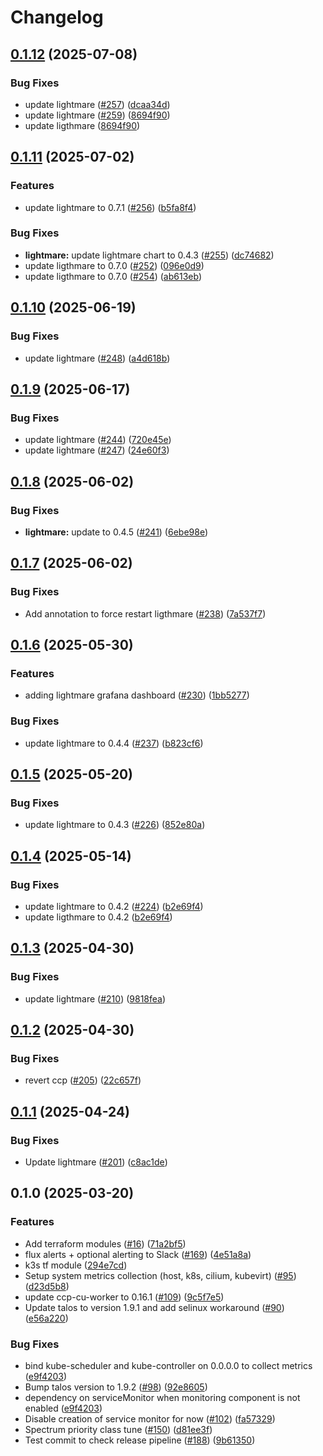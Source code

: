 # Changelog

## [0.1.12](https://github.com/fluencelabs/spectrum/compare/spectrum-v0.1.11...spectrum-v0.1.12) (2025-07-08)


### Bug Fixes

* update lightmare ([#257](https://github.com/fluencelabs/spectrum/issues/257)) ([dcaa34d](https://github.com/fluencelabs/spectrum/commit/dcaa34dd59dbdb2b4b68a8f289da605e02306221))
* update lightmare ([#259](https://github.com/fluencelabs/spectrum/issues/259)) ([8694f90](https://github.com/fluencelabs/spectrum/commit/8694f90305a9c2fe7ec0a5f8dd77db5283488000))
* update ligthmare ([8694f90](https://github.com/fluencelabs/spectrum/commit/8694f90305a9c2fe7ec0a5f8dd77db5283488000))

## [0.1.11](https://github.com/fluencelabs/spectrum/compare/spectrum-v0.1.10...spectrum-v0.1.11) (2025-07-02)


### Features

* update lightmare to 0.7.1 ([#256](https://github.com/fluencelabs/spectrum/issues/256)) ([b5fa8f4](https://github.com/fluencelabs/spectrum/commit/b5fa8f492a074c93560682ea44056b23bc5a870a))


### Bug Fixes

* **lightmare:** update lightmare chart to 0.4.3 ([#255](https://github.com/fluencelabs/spectrum/issues/255)) ([dc74682](https://github.com/fluencelabs/spectrum/commit/dc7468299f038d8798ec44d2d681fed4295e8111))
* update ligthmare to 0.7.0 ([#252](https://github.com/fluencelabs/spectrum/issues/252)) ([096e0d9](https://github.com/fluencelabs/spectrum/commit/096e0d93c4aae7d60c615aee6bbe05332f19d8e8))
* update ligthmare to 0.7.0 ([#254](https://github.com/fluencelabs/spectrum/issues/254)) ([ab613eb](https://github.com/fluencelabs/spectrum/commit/ab613eb97db13748b37b8aacd90aceadefd909df))

## [0.1.10](https://github.com/fluencelabs/spectrum/compare/spectrum-v0.1.9...spectrum-v0.1.10) (2025-06-19)


### Bug Fixes

* update lightmare ([#248](https://github.com/fluencelabs/spectrum/issues/248)) ([a4d618b](https://github.com/fluencelabs/spectrum/commit/a4d618b80183ff9af01bb4b821ca7c6b1acf39c0))

## [0.1.9](https://github.com/fluencelabs/spectrum/compare/spectrum-v0.1.8...spectrum-v0.1.9) (2025-06-17)


### Bug Fixes

* update lightmare ([#244](https://github.com/fluencelabs/spectrum/issues/244)) ([720e45e](https://github.com/fluencelabs/spectrum/commit/720e45e44fcc9cb4969a84cda0466a60e115d655))
* update lightmare ([#247](https://github.com/fluencelabs/spectrum/issues/247)) ([24e60f3](https://github.com/fluencelabs/spectrum/commit/24e60f303d524af82da9a2788305832e099dae35))

## [0.1.8](https://github.com/fluencelabs/spectrum/compare/spectrum-v0.1.7...spectrum-v0.1.8) (2025-06-02)


### Bug Fixes

* **lightmare:** update to 0.4.5 ([#241](https://github.com/fluencelabs/spectrum/issues/241)) ([6ebe98e](https://github.com/fluencelabs/spectrum/commit/6ebe98e5021c1c8b9c3e15d3dfc1b062ad5fcf36))

## [0.1.7](https://github.com/fluencelabs/spectrum/compare/spectrum-v0.1.6...spectrum-v0.1.7) (2025-06-02)


### Bug Fixes

* Add annotation to force restart ligthmare ([#238](https://github.com/fluencelabs/spectrum/issues/238)) ([7a537f7](https://github.com/fluencelabs/spectrum/commit/7a537f76fb45ce9d64df85775fdfaab98d6eeaa6))

## [0.1.6](https://github.com/fluencelabs/spectrum/compare/spectrum-v0.1.5...spectrum-v0.1.6) (2025-05-30)


### Features

* adding lightmare grafana dashboard ([#230](https://github.com/fluencelabs/spectrum/issues/230)) ([1bb5277](https://github.com/fluencelabs/spectrum/commit/1bb527710bab2f3998376bb1f7c7deead67f4dff))


### Bug Fixes

* update lightmare to 0.4.4 ([#237](https://github.com/fluencelabs/spectrum/issues/237)) ([b823cf6](https://github.com/fluencelabs/spectrum/commit/b823cf6aeee33b85029174de348e1cc8a94b28a2))

## [0.1.5](https://github.com/fluencelabs/spectrum/compare/spectrum-v0.1.4...spectrum-v0.1.5) (2025-05-20)


### Bug Fixes

* update lightmare to 0.4.3 ([#226](https://github.com/fluencelabs/spectrum/issues/226)) ([852e80a](https://github.com/fluencelabs/spectrum/commit/852e80a8d739dc6ae2083f203bd8323fe067b6fd))

## [0.1.4](https://github.com/fluencelabs/spectrum/compare/spectrum-v0.1.3...spectrum-v0.1.4) (2025-05-14)


### Bug Fixes

* update lightmare to 0.4.2 ([#224](https://github.com/fluencelabs/spectrum/issues/224)) ([b2e69f4](https://github.com/fluencelabs/spectrum/commit/b2e69f403540b4b7995d0c6264dfc86c46cbcf43))
* update ligthmare to 0.4.2 ([b2e69f4](https://github.com/fluencelabs/spectrum/commit/b2e69f403540b4b7995d0c6264dfc86c46cbcf43))

## [0.1.3](https://github.com/fluencelabs/spectrum/compare/spectrum-v0.1.2...spectrum-v0.1.3) (2025-04-30)


### Bug Fixes

* update lightmare ([#210](https://github.com/fluencelabs/spectrum/issues/210)) ([9818fea](https://github.com/fluencelabs/spectrum/commit/9818fead4be29ef0be957bf732c79c866165c38e))

## [0.1.2](https://github.com/fluencelabs/spectrum/compare/spectrum-v0.1.1...spectrum-v0.1.2) (2025-04-30)


### Bug Fixes

* revert ccp ([#205](https://github.com/fluencelabs/spectrum/issues/205)) ([22c657f](https://github.com/fluencelabs/spectrum/commit/22c657f781f596c8f0a73399ed5bebf4ab59b45d))

## [0.1.1](https://github.com/fluencelabs/spectrum/compare/spectrum-v0.1.0...spectrum-v0.1.1) (2025-04-24)


### Bug Fixes

* Update lightmare ([#201](https://github.com/fluencelabs/spectrum/issues/201)) ([c8ac1de](https://github.com/fluencelabs/spectrum/commit/c8ac1de54f7d975ec2bfac733d7c0da60b663ef1))

## 0.1.0 (2025-03-20)


### Features

* Add terraform modules ([#16](https://github.com/fluencelabs/spectrum/issues/16)) ([71a2bf5](https://github.com/fluencelabs/spectrum/commit/71a2bf52ab0f27fb818220e1b79d1759c5ef08ee))
* flux alerts + optional alerting to Slack ([#169](https://github.com/fluencelabs/spectrum/issues/169)) ([4e51a8a](https://github.com/fluencelabs/spectrum/commit/4e51a8a1a496dfefa3e47ff1b0c133bad13c2f35))
* k3s tf module ([294e7cd](https://github.com/fluencelabs/spectrum/commit/294e7cda89d7e23a7ef4cfc0a3c87915ea499773))
* Setup system metrics collection (host, k8s, cilium, kubevirt) ([#95](https://github.com/fluencelabs/spectrum/issues/95)) ([d23d5b8](https://github.com/fluencelabs/spectrum/commit/d23d5b8c6d505462fc54cdb3c5b7ec6f0b226a74))
* update ccp-cu-worker to 0.16.1 ([#109](https://github.com/fluencelabs/spectrum/issues/109)) ([9c5f7e5](https://github.com/fluencelabs/spectrum/commit/9c5f7e525b7aa44c0993f04e72808637e583ef75))
* Update talos to version 1.9.1 and add selinux workaround ([#90](https://github.com/fluencelabs/spectrum/issues/90)) ([e56a220](https://github.com/fluencelabs/spectrum/commit/e56a2202b94384c3b084e4674b70b597eaad422d))


### Bug Fixes

* bind kube-scheduler and kube-controller on 0.0.0.0 to collect metrics ([e9f4203](https://github.com/fluencelabs/spectrum/commit/e9f4203c33c1581c845f076f835f6a291a45540c))
* Bump talos version to 1.9.2 ([#98](https://github.com/fluencelabs/spectrum/issues/98)) ([92e8605](https://github.com/fluencelabs/spectrum/commit/92e86052775b55de00986629f781e09285b9dae2))
* dependency on serviceMonitor when monitoring component is not enabled ([e9f4203](https://github.com/fluencelabs/spectrum/commit/e9f4203c33c1581c845f076f835f6a291a45540c))
* Disable creation of service monitor for now ([#102](https://github.com/fluencelabs/spectrum/issues/102)) ([fa57329](https://github.com/fluencelabs/spectrum/commit/fa5732905470e5af60b888538c0facc44a48968d))
* Spectrum priority class tune ([#150](https://github.com/fluencelabs/spectrum/issues/150)) ([d81ee3f](https://github.com/fluencelabs/spectrum/commit/d81ee3f6a14a8b45fcd5633ff220ce6556de1c5c))
* Test commit to check release pipeline ([#188](https://github.com/fluencelabs/spectrum/issues/188)) ([9b61350](https://github.com/fluencelabs/spectrum/commit/9b613501fa1fb25159ef5658a1a3315cc1e8479f))
